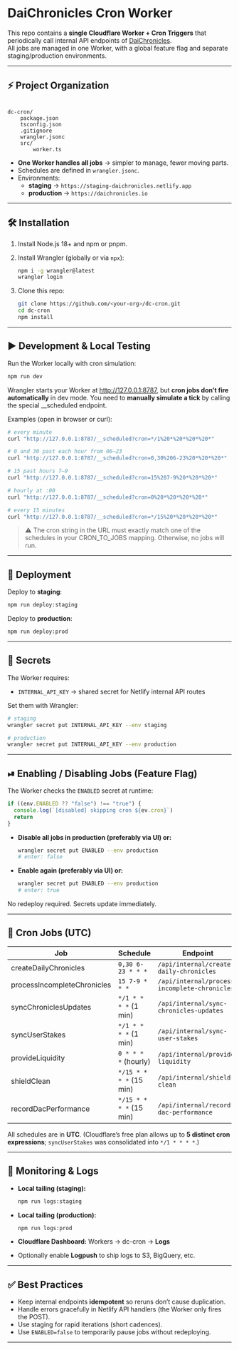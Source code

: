 
# DaiChronicles Cron Worker

This repo contains a **single Cloudflare Worker + Cron Triggers** that periodically call internal API endpoints of [DaiChronicles](https://daichronicles.io).  
All jobs are managed in one Worker, with a global feature flag and separate staging/production environments.

---

## ⚡ Project Organization

```

dc-cron/
    package.json
    tsconfig.json
    .gitignore
    wrangler.jsonc
    src/
        worker.ts

````

- **One Worker handles all jobs** → simpler to manage, fewer moving parts.
- Schedules are defined in `wrangler.jsonc`.
- Environments:
  - **staging** → `https://staging-daichronicles.netlify.app`
  - **production** → `https://daichronicles.io`

---

## 🛠 Installation

1. Install Node.js 18+ and npm or pnpm.
2. Install Wrangler (globally or via `npx`):
   ```bash
   npm i -g wrangler@latest
   wrangler login
    ```

3. Clone this repo:

   ```bash
   git clone https://github.com/<your-org>/dc-cron.git
   cd dc-cron
   npm install
   ```

---

## ▶️ Development & Local Testing

Run the Worker locally with cron simulation:

```bash
npm run dev
```

Wrangler starts your Worker at http://127.0.0.1:8787, but **cron jobs don’t fire automatically** in dev mode.
You need to **manually simulate a tick** by calling the special __scheduled endpoint.

Examples (open in browser or curl):

```bash
# every minute
curl "http://127.0.0.1:8787/__scheduled?cron=*/1%20*%20*%20*%20*"

# 0 and 30 past each hour from 06–23
curl "http://127.0.0.1:8787/__scheduled?cron=0,30%206-23%20*%20*%20*"

# 15 past hours 7–9
curl "http://127.0.0.1:8787/__scheduled?cron=15%207-9%20*%20*%20*"

# hourly at :00
curl "http://127.0.0.1:8787/__scheduled?cron=0%20*%20*%20*%20*"

# every 15 minutes
curl "http://127.0.0.1:8787/__scheduled?cron=*/15%20*%20*%20*%20*"

```
> ⚠️ The cron string in the URL must exactly match one of the schedules in your CRON_TO_JOBS mapping. Otherwise, no jobs will run.

---

## 🚀 Deployment

Deploy to **staging**:

```bash
npm run deploy:staging
```

Deploy to **production**:

```bash
npm run deploy:prod
```

---

## 🔑 Secrets

The Worker requires:

* `INTERNAL_API_KEY` → shared secret for Netlify internal API routes

Set them with Wrangler:

```bash
# staging
wrangler secret put INTERNAL_API_KEY --env staging

# production
wrangler secret put INTERNAL_API_KEY --env production
```

---

## ⏯ Enabling / Disabling Jobs (Feature Flag)

The Worker checks the `ENABLED` secret at runtime:

```ts
if ((env.ENABLED ?? "false") !== "true") {
  console.log(`[disabled] skipping cron ${ev.cron}`)
  return
}
```

* **Disable all jobs in production (preferably via UI) or:**

  ```bash
  wrangler secret put ENABLED --env production
  # enter: false
  ```
* **Enable again (preferably via UI) or:**

  ```bash
  wrangler secret put ENABLED --env production
  # enter: true
  ```

No redeploy required. Secrets update immediately.

---

## 📜 Cron Jobs (UTC)

| Job                         | Schedule                | Endpoint                                      |
| --------------------------- | ----------------------- | --------------------------------------------- |
| createDailyChronicles       | `0,30 6-23 * * *`       | `/api/internal/create-daily-chronicles`       |
| processIncompleteChronicles | `15 7-9 * * *`          | `/api/internal/process-incomplete-chronicles` |
| syncChroniclesUpdates       | `*/1 * * * *` (1 min)   | `/api/internal/sync-chronicles-updates`       |
| syncUserStakes              | `*/1 * * * *` (1 min)   | `/api/internal/sync-user-stakes`              |
| provideLiquidity            | `0 * * * *` (hourly)    | `/api/internal/provide-liquidity`             |
| shieldClean                 | `*/15 * * * *` (15 min) | `/api/internal/shield-clean`                  |
| recordDacPerformance        | `*/15 * * * *` (15 min) | `/api/internal/record-dac-performance`        |

All schedules are in **UTC**.
(Cloudflare’s free plan allows up to **5 distinct cron expressions**; `syncUserStakes` was consolidated into `*/1 * * * *`.)

---

## 📖 Monitoring & Logs

* **Local tailing (staging):**

  ```bash
  npm run logs:staging
  ```
* **Local tailing (production):**

  ```bash
  npm run logs:prod
  ```
* **Cloudflare Dashboard:** Workers → dc-cron → **Logs**
* Optionally enable **Logpush** to ship logs to S3, BigQuery, etc.

---

## ✅ Best Practices

* Keep internal endpoints **idempotent** so reruns don’t cause duplication.
* Handle errors gracefully in Netlify API handlers (the Worker only fires the POST).
* Use staging for rapid iterations (short cadences).
* Use `ENABLED=false` to temporarily pause jobs without redeploying.

---
